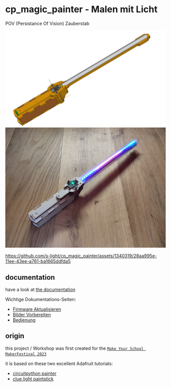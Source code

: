 # cp_magic_painter - Malen mit Licht 
POV (Persistance Of Vision) Zauberstab

![Zauberstab (CAD)](hw/case/case_assembly_screenshots/overview.png)
![Zauberstab Photo](docu/magic_painter%20final.jpg)

https://github.com/s-light/cp_magic_painter/assets/1340319/28aa995e-11ee-43ee-a761-ba1665ddfda5


## documentation
have a look at [the documentation](https://s-light.github.io/cp_magic_painter/docu/)

Wichtige Dokumentations-Seiten:
- [Firmware Aktualisieren](https://s-light.github.io/cp_magic_painter/docu/update_firmware/de.html)
- [Bilder Vorbereiten](https://s-light.github.io/cp_magic_painter/docu/prepare_images/de.html)
- [Bedienung](https://s-light.github.io/cp_magic_painter/docu/usage/de.html)


## origin
this project / Workshop was first created for the [`Make Your School MakerFestival 2023`](https://www.makeyourschool.de/maker-festival/)

it is based on these two excellent Adafruit tutorials:
- [circuitpython painter](https://learn.adafruit.com/circuitpython-painter)
- [clue light paintstick](https://learn.adafruit.com/clue-light-paintstick)
